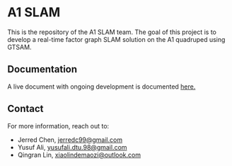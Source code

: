 # A1 SLAM

This is the repository of the A1 SLAM team. The goal of this project is to develop a real-time factor graph SLAM solution on the A1 quadruped using GTSAM.

## Documentation

A live document with ongoing development is documented [here.](https://docs.google.com/document/d/1hfAw625t8Xpp9RbputlyR-zusc8ZyCYGpHk8gXQJKZk/edit)

## Contact
For more information, reach out to:
 - Jerred Chen, jerredc99@gmail.com
 - Yusuf Ali, yusufali.dtu.98@gmail.com
 - Qingran Lin, xiaolindemaozi@outlook.com